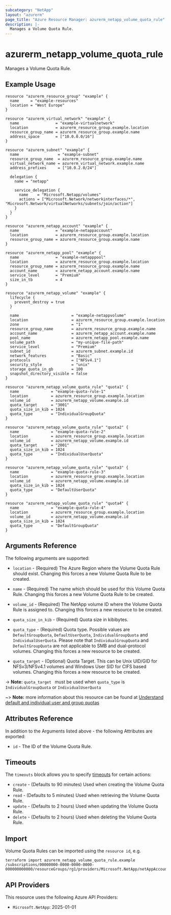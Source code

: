 ```yaml
---
subcategory: "NetApp"
layout: "azurerm"
page_title: "Azure Resource Manager: azurerm_netapp_volume_quota_rule"
description: |-
  Manages a Volume Quota Rule.
---
```


# azurerm_netapp_volume_quota_rule

Manages a Volume Quota Rule.

## Example Usage

```hcl
resource "azurerm_resource_group" "example" {
  name     = "example-resources"
  location = "West Europe"
}

resource "azurerm_virtual_network" "example" {
  name                = "example-virtualnetwork"
  location            = azurerm_resource_group.example.location
  resource_group_name = azurerm_resource_group.example.name
  address_space       = ["10.0.0.0/16"]
}

resource "azurerm_subnet" "example" {
  name                 = "example-subnet"
  resource_group_name  = azurerm_resource_group.example.name
  virtual_network_name = azurerm_virtual_network.example.name
  address_prefixes     = ["10.0.2.0/24"]

  delegation {
    name = "netapp"

    service_delegation {
      name    = "Microsoft.Netapp/volumes"
      actions = ["Microsoft.Network/networkinterfaces/*", "Microsoft.Network/virtualNetworks/subnets/join/action"]
    }
  }
}

resource "azurerm_netapp_account" "example" {
  name                = "example-netappaccount"
  location            = azurerm_resource_group.example.location
  resource_group_name = azurerm_resource_group.example.name
}

resource "azurerm_netapp_pool" "example" {
  name                = "example-netapppool"
  location            = azurerm_resource_group.example.location
  resource_group_name = azurerm_resource_group.example.name
  account_name        = azurerm_netapp_account.example.name
  service_level       = "Premium"
  size_in_tb          = 4
}

resource "azurerm_netapp_volume" "example" {
  lifecycle {
    prevent_destroy = true
  }

  name                       = "example-netappvolume"
  location                   = azurerm_resource_group.example.location
  zone                       = "1"
  resource_group_name        = azurerm_resource_group.example.name
  account_name               = azurerm_netapp_account.example.name
  pool_name                  = azurerm_netapp_pool.example.name
  volume_path                = "my-unique-file-path"
  service_level              = "Premium"
  subnet_id                  = azurerm_subnet.example.id
  network_features           = "Basic"
  protocols                  = ["NFSv4.1"]
  security_style             = "unix"
  storage_quota_in_gb        = 100
  snapshot_directory_visible = false
}

resource "azurerm_netapp_volume_quota_rule" "quota1" {
  name              = "example-quota-rule-1"
  location          = azurerm_resource_group.example.location
  volume_id         = azurerm_netapp_volume.example.id
  quota_target      = "3001"
  quota_size_in_kib = 1024
  quota_type        = "IndividualGroupQuota"
}

resource "azurerm_netapp_volume_quota_rule" "quota2" {
  name              = "example-quota-rule-2"
  location          = azurerm_resource_group.example.location
  volume_id         = azurerm_netapp_volume.example.id
  quota_target      = "2001"
  quota_size_in_kib = 1024
  quota_type        = "IndividualUserQuota"
}

resource "azurerm_netapp_volume_quota_rule" "quota3" {
  name              = "example-quota-rule-3"
  location          = azurerm_resource_group.example.location
  volume_id         = azurerm_netapp_volume.example.id
  quota_size_in_kib = 1024
  quota_type        = "DefaultUserQuota"
}

resource "azurerm_netapp_volume_quota_rule" "quota4" {
  name              = "example-quota-rule-4"
  location          = azurerm_resource_group.example.location
  volume_id         = azurerm_netapp_volume.example.id
  quota_size_in_kib = 1024
  quota_type        = "DefaultGroupQuota"
}
```

## Arguments Reference

The following arguments are supported:

* `location` - (Required) The Azure Region where the Volume Quota Rule should exist. Changing this forces a new Volume Quota Rule to be created.

* `name` - (Required) The name which should be used for this Volume Quota Rule. Changing this forces a new Volume Quota Rule to be created.

* `volume_id` - (Required) The NetApp volume ID where the Volume Quota Rule is assigned to. Changing this forces a new resource to be created.

* `quota_size_in_kib` - (Required) Quota size in kibibytes.

* `quota_type` - (Required) Quota type. Possible values are `DefaultGroupQuota`, `DefaultUserQuota`, `IndividualGroupQuota` and `IndividualUserQuota`. Please note that `IndividualGroupQuota` and `DefaultGroupQuota` are not applicable to SMB and dual-protocol volumes. Changing this forces a new resource to be created.

* `quota_target` - (Optional) Quota Target. This can be Unix UID/GID for NFSv3/NFSv4.1 volumes and Windows User SID for CIFS based volumes. Changing this forces a new resource to be created.

-> **Note:** `quota_target ` must be used when `quota_type` is `IndividualGroupQuota` or `IndividualUserQuota`

~> **Note:** more information about this resource can be found at [Understand default and individual user and group quotas](https://learn.microsoft.com/en-us/azure/azure-netapp-files/default-individual-user-group-quotas-introduction)

## Attributes Reference

In addition to the Arguments listed above - the following Attributes are exported: 

* `id` - The ID of the Volume Quota Rule.

## Timeouts

The `timeouts` block allows you to specify [timeouts](https://www.terraform.io/language/resources/syntax#operation-timeouts) for certain actions:

* `create` - (Defaults to 90 minutes) Used when creating the Volume Quota Rule.
* `read` - (Defaults to 5 minutes) Used when retrieving the Volume Quota Rule.
* `update` - (Defaults to 2 hours) Used when updating the Volume Quota Rule.
* `delete` - (Defaults to 2 hours) Used when deleting the Volume Quota Rule.

## Import

Volume Quota Rules can be imported using the `resource id`, e.g.

```shell
terraform import azurerm_netapp_volume_quota_rule.example /subscriptions/00000000-0000-0000-0000-000000000000/resourceGroups/rg1/providers/Microsoft.NetApp/netAppAccounts/account1/capacityPools/pool1/volumes/vol1/volumeQuotaRules/quota1
```

## API Providers
<!-- This section is generated, changes will be overwritten -->
This resource uses the following Azure API Providers:

* `Microsoft.NetApp`: 2025-01-01
